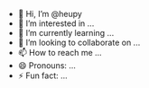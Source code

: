 - 👋 Hi, I’m @heupy
- 👀 I’m interested in ...
- 🌱 I’m currently learning ...
- 💞️ I’m looking to collaborate on ...
- 📫 How to reach me ...
- 😄 Pronouns: ...
- ⚡ Fun fact: ...

<!---
heupy/heupy is a ✨ special ✨ repository because its `README.md` (this file) appears on your GitHub profile.
You can click the Preview link to take a look at your changes.
--->
